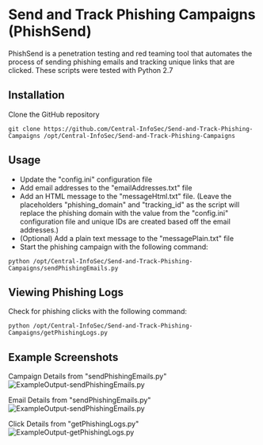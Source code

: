 # Send and Track Phishing Campaigns (PhishSend)

PhishSend is a penetration testing and red teaming tool that automates the process of sending phishing emails and tracking unique links that are clicked. These scripts were tested with Python 2.7

## Installation

Clone the GitHub repository
```
git clone https://github.com/Central-InfoSec/Send-and-Track-Phishing-Campaigns /opt/Central-InfoSec/Send-and-Track-Phishing-Campaigns
```

## Usage

 - Update the "config.ini" configuration file
 - Add email addresses to the "emailAddresses.txt" file
 - Add an HTML message to the "messageHtml.txt" file. (Leave the placeholders "phishing_domain" and "tracking_id" as the script will replace the phishing domain with the value from the "config.ini" configuration file and unique IDs are created based off the email addresses.)
 - (Optional) Add a plain text message to the "messagePlain.txt" file
 - Start the phishing campaign with the following command:
```
python /opt/Central-InfoSec/Send-and-Track-Phishing-Campaigns/sendPhishingEmails.py
```

## Viewing Phishing Logs

Check for phishing clicks with the following command:
```
python /opt/Central-InfoSec/Send-and-Track-Phishing-Campaigns/getPhishingLogs.py
```

## Example Screenshots

Campaign Details from "sendPhishingEmails.py"
![ExampleOutput-sendPhishingEmails.py](screenshot1.png?raw=true "ExampleOutput-sendPhishingEmails.py")

Email Details from "sendPhishingEmails.py"
![ExampleOutput-sendPhishingEmails.py](screenshot2.png?raw=true "ExampleOutput-sendPhishingEmails.py")

Click Details from "getPhishingLogs.py"
![ExampleOutput-getPhishingLogs.py](screenshot3.png?raw=true "ExampleOutput-getPhishingLogs.py")
